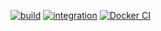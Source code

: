 [![build](https://github.com/dxnnv/WakaFetch/actions/workflows/ci.yml/badge.svg)](https://github.com/dxnnv/WakaFetch/actions/workflows/ci.yml) [![integration](https://github.com/dxnnv/WakaFetch/actions/workflows/ci.yml/badge.svg)](https://github.com/dxnnv/WakaFetch/actions/workflows/ci.yml) [![Docker CI](https://github.com/dxnnv/WakaFetch/actions/workflows/docker-ci.yml/badge.svg?branch=master)](https://github.com/dxnnv/WakaFetch/actions/workflows/docker-ci.yml)
